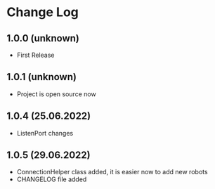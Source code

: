 Change Log
==============================

1.0.0 (unknown)
------------------------------
- First Release

1.0.1 (unknown)
------------------------------
- Project is open source now

1.0.4 (25.06.2022)
------------------------------
- ListenPort changes

1.0.5 (29.06.2022)
------------------------------
- ConnectionHelper class added, it is easier now to add new robots
- CHANGELOG file added
